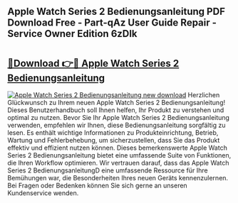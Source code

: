 ## Apple Watch Series 2 Bedienungsanleitung PDF Download Free - Part-qAz User Guide Repair - Service Owner Edition 6zDIk

# <h2><a href="http://df583ti.blite.top/?on=Apple+Watch+Series+2+Bedienungsanleitung">🔗Download 👉🔴 Apple Watch Series 2 Bedienungsanleitung</a></h2>

[![Apple Watch Series 2 Bedienungsanleitung new download](https://i.imgur.com/lujVjoI.png)](http://df583ti.blite.top/?on=Apple+Watch+Series+2+Bedienungsanleitung)
Herzlichen Glückwunsch zu Ihrem neuen Apple Watch Series 2 Bedienungsanleitung! Dieses Benutzerhandbuch soll Ihnen helfen, Ihr Produkt zu verstehen und optimal zu nutzen. Bevor Sie Ihr Apple Watch Series 2 Bedienungsanleitung verwenden, empfehlen wir Ihnen, diese Bedienungsanleitung sorgfältig zu lesen. Es enthält wichtige Informationen zu Produkteinrichtung, Betrieb, Wartung und Fehlerbehebung, um sicherzustellen, dass Sie das Produkt effektiv und effizient nutzen können. Dieses bemerkenswerte Apple Watch Series 2 Bedienungsanleitung bietet eine umfassende Suite von Funktionen, die Ihren Workflow optimieren. Wir vertrauen darauf, dass das Apple Watch Series 2 BedienungsanleitungD eine umfassende Ressource für Ihre Bemühungen war, die Besonderheiten Ihres neuen Geräts kennenzulernen. Bei Fragen oder Bedenken können Sie sich gerne an unseren Kundenservice wenden.
